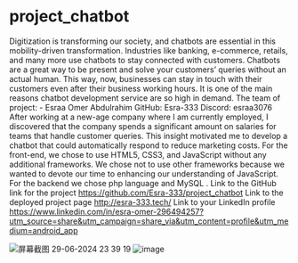 # project_chatbot
Digitization is transforming our society, and chatbots are essential in this mobility-driven transformation. Industries like banking, e-commerce, retails, and many more use chatbots to stay connected with customers. Chatbots are a great way to be present and solve your customers’ queries without an actual human. This way, now, businesses can stay in touch with their customers even after their business working hours. It is one of the main reasons chatbot development service are so high in demand.
The team of project: -
Esraa Omer Abdulrahim 
GitHub: Esra-333
Discord: esraa3076
After working at a new-age company where I am currently employed, I discovered that the company spends a significant amount on salaries for teams that handle customer queries. This insight motivated me to develop a chatbot that could automatically respond to reduce marketing costs.
For the front-end, we chose to use HTML5, CSS3, and JavaScript without any additional frameworks. We chose not to use other frameworks because we wanted to devote our time to enhancing our understanding of JavaScript.
For the backend we chose php language and MySQL .
Link to the GitHub link for the project
https://github.com/Esra-333/project_chatbot
Link to the deployed project page
http://esra-333.tech/
Link to your LinkedIn profile
https://www.linkedin.com/in/esra-omer-296494257?utm_source=share&utm_campaign=share_via&utm_content=profile&utm_medium=android_app

![屏幕截图 29-06-2024 23 39 19](https://github.com/Esra-333/project_chatbot/assets/140227176/56fc9605-9818-4c4d-892a-9ad9b5041451)
![image](https://github.com/Esra-333/project_chatbot/assets/140227176/1fa8afac-2812-46c0-932b-a8f01a5c6140)


